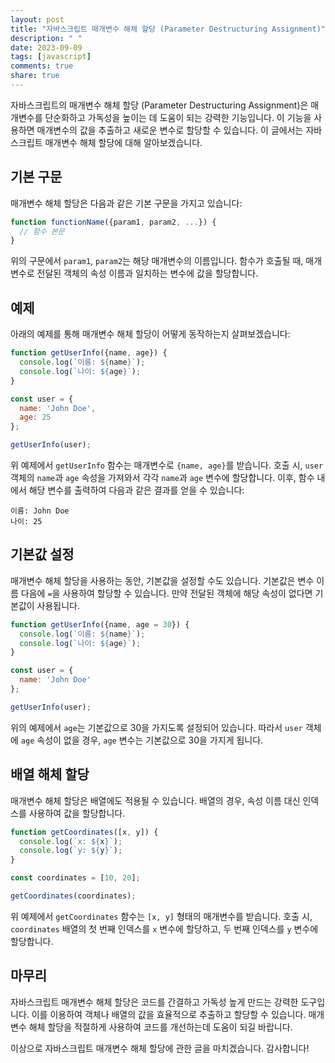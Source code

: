 ```yaml
---
layout: post
title: "자바스크립트 매개변수 해체 할당 (Parameter Destructuring Assignment)"
description: " "
date: 2023-09-09
tags: [javascript]
comments: true
share: true
---
```


자바스크립트의 매개변수 해체 할당 (Parameter Destructuring Assignment)은 매개변수를 단순화하고 가독성을 높이는 데 도움이 되는 강력한 기능입니다. 이 기능을 사용하면 매개변수의 값을 추출하고 새로운 변수로 할당할 수 있습니다. 이 글에서는 자바스크립트 매개변수 해체 할당에 대해 알아보겠습니다.

## 기본 구문

매개변수 해체 할당은 다음과 같은 기본 구문을 가지고 있습니다:

```javascript
function functionName({param1, param2, ...}) {
  // 함수 본문
}
```

위의 구문에서 `param1`, `param2`는 해당 매개변수의 이름입니다. 함수가 호출될 때, 매개변수로 전달된 객체의 속성 이름과 일치하는 변수에 값을 할당합니다.

## 예제

아래의 예제를 통해 매개변수 해체 할당이 어떻게 동작하는지 살펴보겠습니다:

```javascript
function getUserInfo({name, age}) {
  console.log(`이름: ${name}`);
  console.log(`나이: ${age}`);
}

const user = {
  name: 'John Doe',
  age: 25
};

getUserInfo(user);
```

위 예제에서 `getUserInfo` 함수는 매개변수로 `{name, age}`를 받습니다. 호출 시, `user` 객체의 `name`과 `age` 속성을 가져와서 각각 `name`과 `age` 변수에 할당합니다. 이후, 함수 내에서 해당 변수를 출력하여 다음과 같은 결과를 얻을 수 있습니다:

```
이름: John Doe
나이: 25
```

## 기본값 설정

매개변수 해체 할당을 사용하는 동안, 기본값을 설정할 수도 있습니다. 기본값은 변수 이름 다음에 `=`을 사용하여 할당할 수 있습니다. 만약 전달된 객체에 해당 속성이 없다면 기본값이 사용됩니다.

```javascript
function getUserInfo({name, age = 30}) {
  console.log(`이름: ${name}`);
  console.log(`나이: ${age}`);
}

const user = {
  name: 'John Doe'
};

getUserInfo(user);
```

위의 예제에서 `age`는 기본값으로 30을 가지도록 설정되어 있습니다. 따라서 `user` 객체에 `age` 속성이 없을 경우, `age` 변수는 기본값으로 30을 가지게 됩니다.

## 배열 해체 할당

매개변수 해체 할당은 배열에도 적용될 수 있습니다. 배열의 경우, 속성 이름 대신 인덱스를 사용하여 값을 할당합니다.

```javascript
function getCoordinates([x, y]) {
  console.log(`x: ${x}`);
  console.log(`y: ${y}`);
}

const coordinates = [10, 20];

getCoordinates(coordinates);
```

위 예제에서 `getCoordinates` 함수는 `[x, y]` 형태의 매개변수를 받습니다. 호출 시, `coordinates` 배열의 첫 번째 인덱스를 `x` 변수에 할당하고, 두 번째 인덱스를 `y` 변수에 할당합니다.

## 마무리

자바스크립트 매개변수 해체 할당은 코드를 간결하고 가독성 높게 만드는 강력한 도구입니다. 이를 이용하여 객체나 배열의 값을 효율적으로 추출하고 할당할 수 있습니다. 매개변수 해체 할당을 적절하게 사용하여 코드를 개선하는데 도움이 되길 바랍니다.

이상으로 자바스크립트 매개변수 해체 할당에 관한 글을 마치겠습니다. 감사합니다!